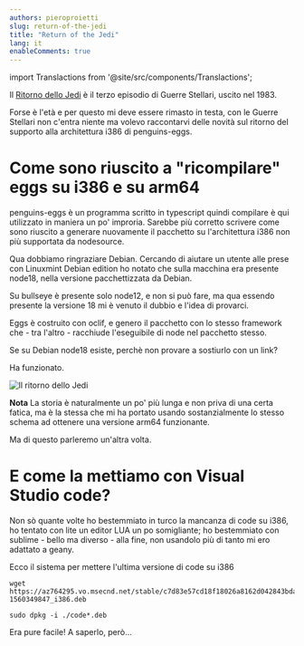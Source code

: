 ```yaml
---
authors: pieroproietti
slug: return-of-the-jedi
title: "Return of the Jedi"
lang: it
enableComments: true
---
```


import Translactions from '@site/src/components/Translactions';

<Translactions />

Il [Ritorno dello Jedi](https://it.wikipedia.org/wiki/Il_ritorno_dello_Jedi) è il terzo episodio di Guerre Stellari, uscito nel 1983.

Forse è l'età e per questo mi deve essere rimasto in testa, con le Guerre Stellari non c'entra niente ma volevo raccontarvi delle novità sul ritorno del supporto alla architettura i386 di penguins-eggs.

# Come sono riuscito a "ricompilare" eggs su i386 e su arm64
penguins-eggs è un programma scritto in typescript quindi compilare è qui utilizzato in maniera un po' improria. Sarebbe più corretto scrivere come sono riuscito a generare nuovamente il pacchetto su l'architettura i386 non più supportata da nodesource.

Qua dobbiamo ringraziare Debian. Cercando di aiutare un utente alle prese con Linuxmint Debian edition ho notato che sulla macchina era presente node18, nella versione pacchettizzata da Debian. 

Su bullseye è presente solo node12, e non si può fare, ma qua essendo presente la versione 18 mi è venuto il dubbio e l'idea di provarci.

Eggs è costruito con oclif, e genero il pacchetto con lo stesso framework che - tra l'altro - racchiude l'eseguibile di node nel pacchetto stesso.

Se su Debian node18 esiste, perchè non provare a sostiurlo con un link?

Ha funzionato.

![Il ritorno dello Jedi](https://upload.wikimedia.org/wikipedia/commons/thumb/d/d1/Spade_laser_incrociate.svg/675px-Spade_laser_incrociate.svg.png?20110813225109)

**Nota** La storia è naturalmente un po' più lunga e non priva di una certa fatica, ma è la stessa che mi ha portato usando sostanzialmente lo stesso schema ad ottenere una versione arm64 funzionante.

Ma di questo parleremo un'altra volta.

# E come la mettiamo con Visual Studio code?

Non sò quante volte ho bestemmiato in turco la mancanza di code su i386, ho tentato con lite un editor LUA un po somigliante; ho bestemmiato con sublime - bello ma diverso - alla fine, non usandolo più di tanto mi ero adattato a geany.

Ecco il sistema per mettere l'ultima versione di code su i386

```
wget https://az764295.vo.msecnd.net/stable/c7d83e57cd18f18026a8162d042843bda1bcf21f/code_1.35.1-1560349847_i386.deb 

sudo dpkg -i ./code*.deb
```

Era pure facile! A saperlo, però...

